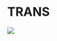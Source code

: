 # TRANS
[![](https://jitpack.io/v/khaouitiabdelhakim/TRANS.svg)](https://jitpack.io/#khaouitiabdelhakim/TRANS)

